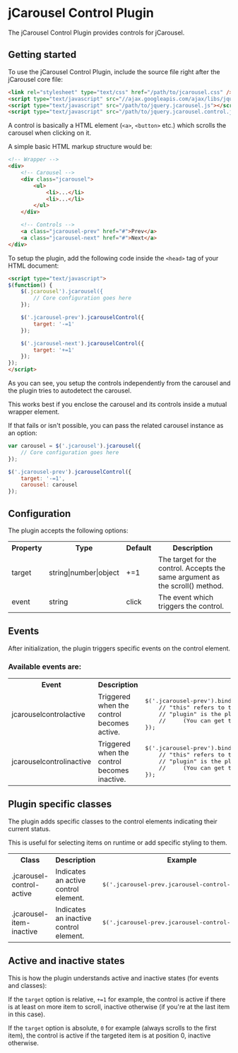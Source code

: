 jCarousel Control Plugin
========================

The jCarousel Control Plugin provides controls for jCarousel.

Getting started
---------------

To use the jCarousel Control Plugin, include the source file right after the jCarousel core file:

```html
<link rel="stylesheet" type="text/css" href="/path/to/jcarousel.css" />
<script type="text/javascript" src="//ajax.googleapis.com/ajax/libs/jquery/1.7.2/jquery.min.js"></script>
<script type="text/javascript" src="/path/to/jquery.jcarousel.js"></script>
<script type="text/javascript" src="/path/to/jquery.jcarousel.control.js"></script>
```

A control is basically a HTML element (`<a>`, `<button>` etc.) which scrolls the
carousel when clicking on it.

A simple basic HTML markup structure would be:

```html
<!-- Wrapper -->
<div>
    <!-- Carousel -->
    <div class="jcarousel">
        <ul>
            <li>...</li>
            <li>...</li>
        </ul>
    </div>

    <!-- Controls -->
    <a class="jcarousel-prev" href="#">Prev</a>
    <a class="jcarousel-next" href="#">Next</a>
</div>
```

To setup the plugin, add the following code inside the `<head>` tag of your HTML document:

```html
<script type="text/javascript">
$(function() {
    $(.jcarousel').jcarousel({
        // Core configuration goes here
    });

    $('.jcarousel-prev').jcarouselControl({
        target: '-=1'
    });

    $('.jcarousel-next').jcarouselControl({
        target: '+=1'
    });
});
</script>
```

As you can see, you setup the controls independently from the carousel and the plugin tries to autodetect the carousel. 

This works best if you enclose the carousel and its controls inside a mutual wrapper element.

If that fails or isn't possible, you can pass the related carousel instance as an option:

```javascript
var carousel = $('.jcarousel').jcarousel({
    // Core configuration goes here
});

$('.jcarousel-prev').jcarouselControl({
    target: '-=1',
    carousel: carousel
});
```

Configuration
-------------

The plugin accepts the following options:

<table>
    <tr>
        <th>Property</th>
        <th>Type</th>
        <th>Default</th>
        <th>Description</th>
    </tr>
    <tr>
        <td>target</td>
        <td>string|number|object</td>
        <td>+=1</td>
        <td>The target for the control. Accepts the same argument as the scroll() method.</td>
    </tr>
    <tr>
        <td>event</td>
        <td>string</td>
        <td>click</td>
        <td>The event which triggers the control.</td>
    </tr>
</table>

Events
------

After initialization, the plugin triggers specific events on the control element.

### Available events are:

<table>
    <tr>
        <th>Event</th>
        <th>Description</th>
        <th>Example</th>
    </tr>
    <tr>
        <td>jcarouselcontrolactive</td>
        <td>Triggered when the control becomes active.</td>
        <td>
            <pre>
$('.jcarousel-prev').bind('jcarouselcontrolactive', function(plugin) {
    // "this" refers to the control element
    // "plugin" is the plugin instance
    //     (You can get the carousel instance with plugin.carousel())
});</pre>
        </td>
    </tr>
    <tr>
        <td>jcarouselcontrolinactive</td>
        <td>Triggered when the control becomes inactive.</td>
        <td>
            <pre>
$('.jcarousel-prev').bind('jcarouselcontrolinactive', function(plugin) {
    // "this" refers to the control element
    // "plugin" is the plugin instance
    //     (You can get the carousel instance with plugin.carousel())
});</pre>
        </td>
    </tr>
</table>

Plugin specific classes
-----------------------

The plugin adds specific classes to the control elements indicating their current status.

This is useful for selecting items on runtime or add specific styling to them.

<table>
    <tr>
        <th>Class</th>
        <th>Description</th>
        <th>Example</th>
    </tr>
    <tr>
        <td>.jcarousel-control-active</td>
        <td>Indicates an active control element.</td>
        <td><pre>$('.jcarousel-prev.jcarousel-control-active');</pre></td>
    </tr>
    <tr>
        <td>.jcarousel-item-inactive</td>
        <td>Indicates an inactive control element.</td>
        <td><pre>$('.jcarousel-prev.jcarousel-control-active');</pre></td>
    </tr>
</table>

Active and inactive states
--------------------------

This is how the plugin understands active and inactive states (for events and classes):

If the `target` option is relative, `+=1` for example, the control is active if there is at least on more item to scroll, inactive otherwise (if you're at the last item in this case).

If the `target` option is absolute, `0` for example (always scrolls to the first item), the control is active if the targeted item is at position 0, inactive otherwise.
